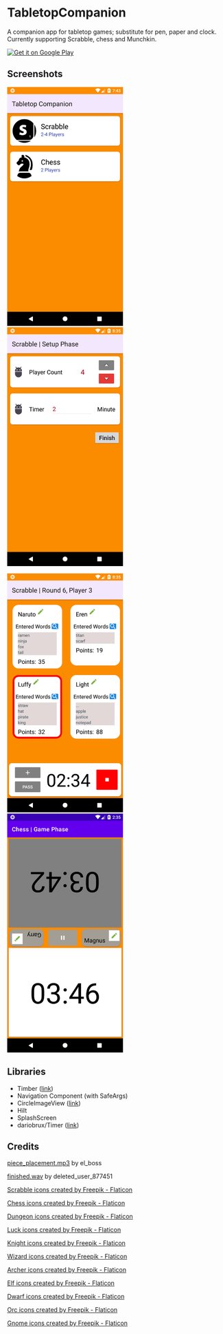 # TabletopCompanion 

A companion app for tabletop games; substitute for pen, paper and clock. Currently supporting Scrabble, chess and Munchkin.

[<img alt="Get it on Google Play" height="80" src="https://play.google.com/intl/en_us/badges/images/generic/en_badge_web_generic.png" />](https://play.google.com/store/apps/details?id=com.burakcanduzcan.tabletopcompanion)
 
## Screenshots
<img src="screenshots/ss_menu.png" width="270" height="555"/> <img src="screenshots/ss_setup.png" width="270" height="555"/> 

<img src="screenshots/ss_scrabble_game.png" width="270" height="555"/> <img src="screenshots/ss_chess_game.png" width="270" height="555"/>


## Libraries
- Timber ([link](https://github.com/JakeWharton/timber))
- Navigation Component (with SafeArgs)
- CircleImageView ([link](https://github.com/hdodenhof/CircleImageView)) 
- Hilt
- SplashScreen
- dariobrux/Timer ([link](https://github.com/dariobrux/Timer)) 

## Credits
[piece_placement.mp3](https://freesound.org/people/el_boss/sounds/546119/) by el_boss

[finished.wav](https://freesound.org/people/InspectorJ/sounds/398194/) by deleted_user_877451

<a href="https://www.flaticon.com/free-icons/scrabble" title="scrabble icons">Scrabble icons created by Freepik - Flaticon</a>

<a href="https://www.flaticon.com/free-icons/chess" title="chess icons">Chess icons created by Freepik - Flaticon</a>

<a href="https://www.flaticon.com/free-icons/dungeon" title="dungeon icons">Dungeon icons created by Freepik - Flaticon</a>

<a href="https://www.flaticon.com/free-icons/luck" title="luck icons">Luck icons created by Freepik - Flaticon</a>

<a href="https://www.flaticon.com/free-icons/knight" title="knight icons">Knight icons created by Freepik - Flaticon</a>

<a href="https://www.flaticon.com/free-icons/wizard" title="wizard icons">Wizard icons created by Freepik - Flaticon</a>

<a href="https://www.flaticon.com/free-icons/archer" title="archer icons">Archer icons created by Freepik - Flaticon</a>

<a href="https://www.flaticon.com/free-icons/elf" title="elf icons">Elf icons created by Freepik - Flaticon</a>

<a href="https://www.flaticon.com/free-icons/dwarf" title="dwarf icons">Dwarf icons created by Freepik - Flaticon</a>

<a href="https://www.flaticon.com/free-icons/orc" title="orc icons">Orc icons created by Freepik - Flaticon</a>

<a href="https://www.flaticon.com/free-icons/gnome" title="gnome icons">Gnome icons created by Freepik - Flaticon</a>
